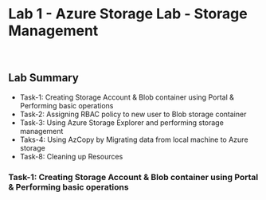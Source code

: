 # Lab 1 - Azure Storage Lab - Storage Management
 
## Lab Summary
*  Task-1: Creating Storage Account & Blob container using Portal & Performing basic operations
*  Task-2: Assigning RBAC policy to new user to Blob storage container 
*  Task-3: Using Azure Storage Explorer and performing storage management 
*  Taks-4: Using AzCopy by Migrating data from local machine to Azure storage 
*  Task-8: Cleaning up Resources

### Task-1: Creating Storage Account & Blob container using Portal & Performing basic operations
